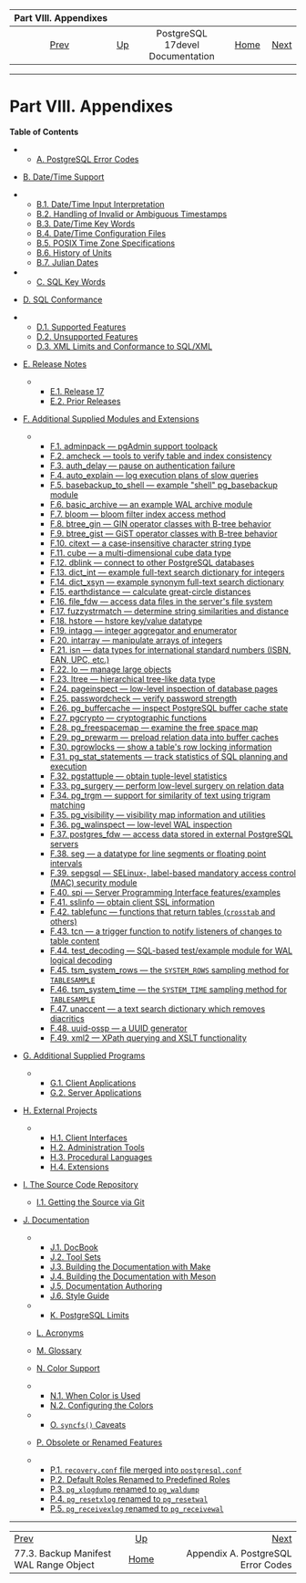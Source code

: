 <!--?xml version="1.0" encoding="UTF-8" standalone="no"?-->

|                               Part VIII. Appendixes                               |                                                     |                                  |                                                       |                                                                      |
| :-------------------------------------------------------------------------------: | :-------------------------------------------------- | :------------------------------: | ----------------------------------------------------: | -------------------------------------------------------------------: |
| [Prev](backup-manifest-wal-ranges.html "77.3. Backup Manifest WAL Range Object")  | [Up](index.html "PostgreSQL 17devel Documentation") | PostgreSQL 17devel Documentation | [Home](index.html "PostgreSQL 17devel Documentation") |  [Next](errcodes-appendix.html "Appendix A. PostgreSQL Error Codes") |

***

# Part VIII. Appendixes

**Table of Contents**

  * *   [A. PostgreSQL Error Codes](errcodes-appendix.html)
  * [B. Date/Time Support](datetime-appendix.html)

    <!---->

  * *   [B.1. Date/Time Input Interpretation](datetime-input-rules.html)
    * [B.2. Handling of Invalid or Ambiguous Timestamps](datetime-invalid-input.html)
    * [B.3. Date/Time Key Words](datetime-keywords.html)
    * [B.4. Date/Time Configuration Files](datetime-config-files.html)
    * [B.5. POSIX Time Zone Specifications](datetime-posix-timezone-specs.html)
    * [B.6. History of Units](datetime-units-history.html)
    * [B.7. Julian Dates](datetime-julian-dates.html)

  * *   [C. SQL Key Words](sql-keywords-appendix.html)
  * [D. SQL Conformance](features.html)

    <!---->

  * *   [D.1. Supported Features](features-sql-standard.html)
    * [D.2. Unsupported Features](unsupported-features-sql-standard.html)
    * [D.3. XML Limits and Conformance to SQL/XML](xml-limits-conformance.html)

* [E. Release Notes](release.html)

  * *   [E.1. Release 17](release-17.html)
    * [E.2. Prior Releases](release-prior.html)

* [F. Additional Supplied Modules and Extensions](contrib.html)

  * *   [F.1. adminpack — pgAdmin support toolpack](adminpack.html)
    * [F.2. amcheck — tools to verify table and index consistency](amcheck.html)
    * [F.3. auth\_delay — pause on authentication failure](auth-delay.html)
    * [F.4. auto\_explain — log execution plans of slow queries](auto-explain.html)
    * [F.5. basebackup\_to\_shell — example "shell" pg\_basebackup module](basebackup-to-shell.html)
    * [F.6. basic\_archive — an example WAL archive module](basic-archive.html)
    * [F.7. bloom — bloom filter index access method](bloom.html)
    * [F.8. btree\_gin — GIN operator classes with B-tree behavior](btree-gin.html)
    * [F.9. btree\_gist — GiST operator classes with B-tree behavior](btree-gist.html)
    * [F.10. citext — a case-insensitive character string type](citext.html)
    * [F.11. cube — a multi-dimensional cube data type](cube.html)
    * [F.12. dblink — connect to other PostgreSQL databases](dblink.html)
    * [F.13. dict\_int — example full-text search dictionary for integers](dict-int.html)
    * [F.14. dict\_xsyn — example synonym full-text search dictionary](dict-xsyn.html)
    * [F.15. earthdistance — calculate great-circle distances](earthdistance.html)
    * [F.16. file\_fdw — access data files in the server's file system](file-fdw.html)
    * [F.17. fuzzystrmatch — determine string similarities and distance](fuzzystrmatch.html)
    * [F.18. hstore — hstore key/value datatype](hstore.html)
    * [F.19. intagg — integer aggregator and enumerator](intagg.html)
    * [F.20. intarray — manipulate arrays of integers](intarray.html)
    * [F.21. isn — data types for international standard numbers (ISBN, EAN, UPC, etc.)](isn.html)
    * [F.22. lo — manage large objects](lo.html)
    * [F.23. ltree — hierarchical tree-like data type](ltree.html)
    * [F.24. pageinspect — low-level inspection of database pages](pageinspect.html)
    * [F.25. passwordcheck — verify password strength](passwordcheck.html)
    * [F.26. pg\_buffercache — inspect PostgreSQL buffer cache state](pgbuffercache.html)
    * [F.27. pgcrypto — cryptographic functions](pgcrypto.html)
    * [F.28. pg\_freespacemap — examine the free space map](pgfreespacemap.html)
    * [F.29. pg\_prewarm — preload relation data into buffer caches](pgprewarm.html)
    * [F.30. pgrowlocks — show a table's row locking information](pgrowlocks.html)
    * [F.31. pg\_stat\_statements — track statistics of SQL planning and execution](pgstatstatements.html)
    * [F.32. pgstattuple — obtain tuple-level statistics](pgstattuple.html)
    * [F.33. pg\_surgery — perform low-level surgery on relation data](pgsurgery.html)
    * [F.34. pg\_trgm — support for similarity of text using trigram matching](pgtrgm.html)
    * [F.35. pg\_visibility — visibility map information and utilities](pgvisibility.html)
    * [F.36. pg\_walinspect — low-level WAL inspection](pgwalinspect.html)
    * [F.37. postgres\_fdw — access data stored in external PostgreSQL servers](postgres-fdw.html)
    * [F.38. seg — a datatype for line segments or floating point intervals](seg.html)
    * [F.39. sepgsql — SELinux-, label-based mandatory access control (MAC) security module](sepgsql.html)
    * [F.40. spi — Server Programming Interface features/examples](contrib-spi.html)
    * [F.41. sslinfo — obtain client SSL information](sslinfo.html)
    * [F.42. tablefunc — functions that return tables (`crosstab` and others)](tablefunc.html)
    * [F.43. tcn — a trigger function to notify listeners of changes to table content](tcn.html)
    * [F.44. test\_decoding — SQL-based test/example module for WAL logical decoding](test-decoding.html)
    * [F.45. tsm\_system\_rows — the `SYSTEM_ROWS` sampling method for `TABLESAMPLE`](tsm-system-rows.html)
    * [F.46. tsm\_system\_time — the `SYSTEM_TIME` sampling method for `TABLESAMPLE`](tsm-system-time.html)
    * [F.47. unaccent — a text search dictionary which removes diacritics](unaccent.html)
    * [F.48. uuid-ossp — a UUID generator](uuid-ossp.html)
    * [F.49. xml2 — XPath querying and XSLT functionality](xml2.html)

* [G. Additional Supplied Programs](contrib-prog.html)

  * *   [G.1. Client Applications](contrib-prog-client.html)
    * [G.2. Server Applications](contrib-prog-server.html)

* [H. External Projects](external-projects.html)

  * *   [H.1. Client Interfaces](external-interfaces.html)
    * [H.2. Administration Tools](external-admin-tools.html)
    * [H.3. Procedural Languages](external-pl.html)
    * [H.4. Extensions](external-extensions.html)

* [I. The Source Code Repository](sourcerepo.html)

  * [I.1. Getting the Source via Git](git.html)

* [J. Documentation](docguide.html)

  * *   [J.1. DocBook](docguide-docbook.html)
    * [J.2. Tool Sets](docguide-toolsets.html)
    * [J.3. Building the Documentation with Make](docguide-build.html)
    * [J.4. Building the Documentation with Meson](docguide-build-meson.html)
    * [J.5. Documentation Authoring](docguide-authoring.html)
    * [J.6. Style Guide](docguide-style.html)

  * *   [K. PostgreSQL Limits](limits.html)
  * [L. Acronyms](acronyms.html)
  * [M. Glossary](glossary.html)
  * [N. Color Support](color.html)

    <!---->

  * *   [N.1. When Color is Used](color-when.html)
    * [N.2. Configuring the Colors](color-which.html)

  * *   [O. `syncfs()` Caveats](syncfs.html)
  * [P. Obsolete or Renamed Features](appendix-obsolete.html)

    <!---->

  * *   [P.1. `recovery.conf` file merged into `postgresql.conf`](recovery-config.html)
    * [P.2. Default Roles Renamed to Predefined Roles](default-roles.html)
    * [P.3. `pg_xlogdump` renamed to `pg_waldump`](pgxlogdump.html)
    * [P.4. `pg_resetxlog` renamed to `pg_resetwal`](app-pgresetxlog.html)
    * [P.5. `pg_receivexlog` renamed to `pg_receivewal`](app-pgreceivexlog.html)

***

|                                                                                   |                                                       |                                                                      |
| :-------------------------------------------------------------------------------- | :---------------------------------------------------: | -------------------------------------------------------------------: |
| [Prev](backup-manifest-wal-ranges.html "77.3. Backup Manifest WAL Range Object")  |  [Up](index.html "PostgreSQL 17devel Documentation")  |  [Next](errcodes-appendix.html "Appendix A. PostgreSQL Error Codes") |
| 77.3. Backup Manifest WAL Range Object                                            | [Home](index.html "PostgreSQL 17devel Documentation") |                                   Appendix A. PostgreSQL Error Codes |
